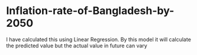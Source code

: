 # Inflation-rate-of-Bangladesh-by-2050
I have calculated this using Linear Regression. By this model it will calculate the predicted value but the actual value in future can vary

